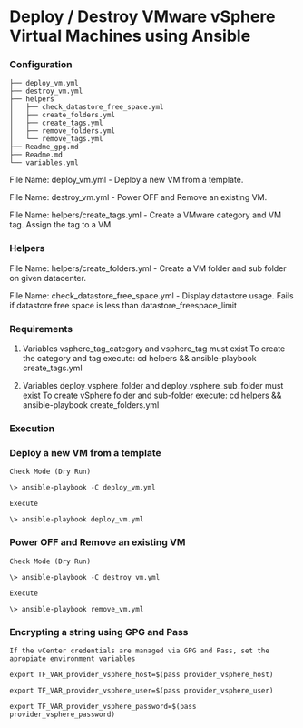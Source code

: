 # Deploy / Destroy VMware vSphere Virtual Machines using Ansible

### Configuration

```
├── deploy_vm.yml
├── destroy_vm.yml
├── helpers
│   ├── check_datastore_free_space.yml
│   ├── create_folders.yml
│   ├── create_tags.yml
│   ├── remove_folders.yml
│   └── remove_tags.yml
├── Readme_gpg.md
├── Readme.md
└── variables.yml
```

File Name: deploy_vm.yml - Deploy a new VM from a template.

File Name: destroy_vm.yml - Power OFF and Remove an existing VM.

File Name: helpers/create_tags.yml - Create a VMware category and VM tag. Assign the tag to a VM.

### Helpers

File Name: helpers/create_folders.yml - Create a VM folder and sub folder on given datacenter.

File Name: check_datastore_free_space.yml - Display datastore usage. Fails if datastore free space is less than datastore_freespace_limit

### Requirements 

1. Variables vsphere_tag_category and vsphere_tag must exist
   To create the category and tag execute: cd helpers  &&  ansible-playbook create_tags.yml

2. Variables deploy_vsphere_folder and deploy_vsphere_sub_folder must exist
   To create vSphere folder and sub-folder execute: cd helpers && ansible-playbook create_folders.yml


### Execution

### Deploy a new VM from a template

    Check Mode (Dry Run)

    \> ansible-playbook -C deploy_vm.yml

    Execute

    \> ansible-playbook deploy_vm.yml 

### Power OFF and Remove an existing VM 

    Check Mode (Dry Run)

    \> ansible-playbook -C destroy_vm.yml

    Execute

    \> ansible-playbook remove_vm.yml


### Encrypting a string using GPG and Pass

    If the vCenter credentials are managed via GPG and Pass, set the apropiate environment variables

    export TF_VAR_provider_vsphere_host=$(pass provider_vsphere_host)

    export TF_VAR_provider_vsphere_user=$(pass provider_vsphere_user)

    export TF_VAR_provider_vsphere_password=$(pass provider_vsphere_password)
